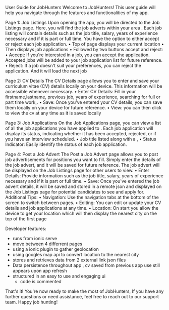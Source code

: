 
User Guide for JobHunters
Welcome to JobHunters! This user guide will help you navigate through the features and functionalities of  my app.


Page 1: Job Listings
Upon opening the app, you will be directed to the Job Listings page. Here, you will find the job adverts within your area . Each job listing will contain details such as the job title, salary, years of experience necessary and if it is part or full time. You have the option to either accept or reject each job application.
•	Top of page displays your current location
•	Then displays job applications
•	Followed by two buttons accept and reject:
•	Accept: If you're interested in a job, you can accept the application. Accepted jobs will be added to your job application list for future reference.
•	Reject: If a job doesn't suit your preferences, you can reject the application. And it will load the next job


Page 2: CV Details
The CV Details page allows you to enter and save your curriculum vitae (CV) details locally on your device. This information will be accessible whenever necessary.
•	Enter CV Details: Fill in your firstname,lastname, previous job, years of experience, searching for full or part time work,.
•	Save: Once you've entered your CV details, you can save them locally on your device for future reference.
•	View: you can then click to view the cv at any time as it is saved locally

Page 3: Job Applications
On the Job Applications page, you can view a list of all the job applications you have applied to . Each job application will display its status, indicating whether it has been accepted, rejected, or if you have an interview scheduled.
•	Job title listed along with a ,
•	Status Indicator: Easily identify the status of each job application.


Page 4: Post a Job Advert
The Post a Job Advert page allows you to post job advertisements for positions you want to fill. Simply enter the details of the job advert, and it will be saved for future reference. The job advert will be displayed on the Job Listings page for other users to view.
•	Enter Details: Provide information such as the job title, salary, years of experience necessary and if it is part or full time.
•	Save: Once you've entered the job advert details, it will be saved and stored in a remote json and displayed on the Job Listings page for potential candidates to see and apply for.
Additional Tips:
•	Navigation: Use the navigation tabs at the bottom of the screen to switch between pages.
•	Editing: You can edit or update your CV details and job applications at any time.
•	Location: On start you allow the device to get your location which will then display the nearest city on the top of the first page


Developer  features:
- runs from ionic serve
- move between 4 differrent pages
- using a ionic plugin to gather geolocation
- using googles map api to convert location to the nearest city
- stores and retrieves data from 2 external link json files
 -  Data persistence throughout app , cv saved from previous app use still appears upon app refresh
- structured in an easy to use and engaging ui
  - code is commented 


That's it! You're now ready to make the most of JobHunters, If you have any further questions or need assistance, feel free to reach out to our support team. Happy job hunting!

